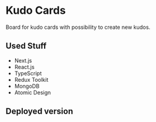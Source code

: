# Kudo Cards

Board for kudo cards with possibility to create new kudos.

## Used Stuff

- Next.js
- React.js
- TypeScript
- Redux Toolkit
- MongoDB
- Atomic Design

## Deployed version
